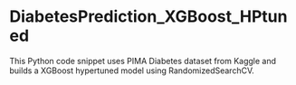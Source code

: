 # DiabetesPrediction_XGBoost_HPtuned
This Python code snippet uses PIMA Diabetes dataset from Kaggle and builds a XGBoost hypertuned model using RandomizedSearchCV.
